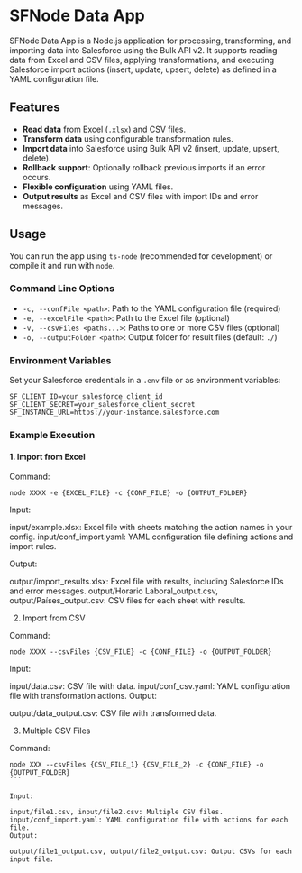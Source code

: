 # SFNode Data App

SFNode Data App is a Node.js application for processing, transforming, and importing data into Salesforce using the Bulk API v2. It supports reading data from Excel and CSV files, applying transformations, and executing Salesforce import actions (insert, update, upsert, delete) as defined in a YAML configuration file.

## Features

- **Read data** from Excel (`.xlsx`) and CSV files.
- **Transform data** using configurable transformation rules.
- **Import data** into Salesforce using Bulk API v2 (insert, update, upsert, delete).
- **Rollback support**: Optionally rollback previous imports if an error occurs.
- **Flexible configuration** using YAML files.
- **Output results** as Excel and CSV files with import IDs and error messages.

## Usage

You can run the app using `ts-node` (recommended for development) or compile it and run with `node`.

### Command Line Options

- `-c, --confFile <path>`: Path to the YAML configuration file (required)
- `-e, --excelFile <path>`: Path to the Excel file (optional)
- `-v, --csvFiles <paths...>`: Paths to one or more CSV files (optional)
- `-o, --outputFolder <path>`: Output folder for result files (default: `./`)

### Environment Variables

Set your Salesforce credentials in a `.env` file or as environment variables:

```
SF_CLIENT_ID=your_salesforce_client_id
SF_CLIENT_SECRET=your_salesforce_client_secret
SF_INSTANCE_URL=https://your-instance.salesforce.com
```

### Example Execution

#### 1. Import from Excel

Command:

```
node XXXX -e {EXCEL_FILE} -c {CONF_FILE} -o {OUTPUT_FOLDER}
```

Input:

input/example.xlsx: Excel file with sheets matching the action names in your config.
input/conf_import.yaml: YAML configuration file defining actions and import rules.

Output:

output/import_results.xlsx: Excel file with results, including Salesforce IDs and error messages.
output/Horario Laboral_output.csv, output/Países_output.csv: CSV files for each sheet with results.

2. Import from CSV

Command:

```
node XXXX --csvFiles {CSV_FILE} -c {CONF_FILE} -o {OUTPUT_FOLDER}
```

Input:

input/data.csv: CSV file with data.
input/conf_csv.yaml: YAML configuration file with transformation actions.
Output:

output/data_output.csv: CSV file with transformed data.

3. Multiple CSV Files

Command:

````
node XXX --csvFiles {CSV_FILE_1} {CSV_FILE_2} -c {CONF_FILE} -o {OUTPUT_FOLDER}
```

Input:

input/file1.csv, input/file2.csv: Multiple CSV files.
input/conf_import.yaml: YAML configuration file with actions for each file.
Output:

output/file1_output.csv, output/file2_output.csv: Output CSVs for each input file.
````
